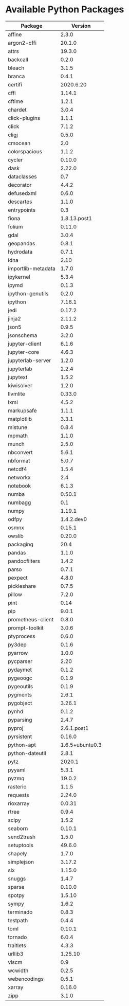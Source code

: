 # Available Python Packages
|     Package      |    Version    |
|------------------|---------------|
|affine            |2.3.0          |
|argon2-cffi       |20.1.0         |
|attrs             |19.3.0         |
|backcall          |0.2.0          |
|bleach            |3.1.5          |
|branca            |0.4.1          |
|certifi           |2020.6.20      |
|cffi              |1.14.1         |
|cftime            |1.2.1          |
|chardet           |3.0.4          |
|click-plugins     |1.1.1          |
|click             |7.1.2          |
|cligj             |0.5.0          |
|cmocean           |2.0            |
|colorspacious     |1.1.2          |
|cycler            |0.10.0         |
|dask              |2.22.0         |
|dataclasses       |0.7            |
|decorator         |4.4.2          |
|defusedxml        |0.6.0          |
|descartes         |1.1.0          |
|entrypoints       |0.3            |
|fiona             |1.8.13.post1   |
|folium            |0.11.0         |
|gdal              |3.0.4          |
|geopandas         |0.8.1          |
|hydrodata         |0.7.1          |
|idna              |2.10           |
|importlib-metadata|1.7.0          |
|ipykernel         |5.3.4          |
|ipymd             |0.1.3          |
|ipython-genutils  |0.2.0          |
|ipython           |7.16.1         |
|jedi              |0.17.2         |
|jinja2            |2.11.2         |
|json5             |0.9.5          |
|jsonschema        |3.2.0          |
|jupyter-client    |6.1.6          |
|jupyter-core      |4.6.3          |
|jupyterlab-server |1.2.0          |
|jupyterlab        |2.2.4          |
|jupytext          |1.5.2          |
|kiwisolver        |1.2.0          |
|llvmlite          |0.33.0         |
|lxml              |4.5.2          |
|markupsafe        |1.1.1          |
|matplotlib        |3.3.1          |
|mistune           |0.8.4          |
|mpmath            |1.1.0          |
|munch             |2.5.0          |
|nbconvert         |5.6.1          |
|nbformat          |5.0.7          |
|netcdf4           |1.5.4          |
|networkx          |2.4            |
|notebook          |6.1.3          |
|numba             |0.50.1         |
|numbagg           |0.1            |
|numpy             |1.19.1         |
|odfpy             |1.4.2.dev0     |
|osmnx             |0.15.1         |
|owslib            |0.20.0         |
|packaging         |20.4           |
|pandas            |1.1.0          |
|pandocfilters     |1.4.2          |
|parso             |0.7.1          |
|pexpect           |4.8.0          |
|pickleshare       |0.7.5          |
|pillow            |7.2.0          |
|pint              |0.14           |
|pip               |9.0.1          |
|prometheus-client |0.8.0          |
|prompt-toolkit    |3.0.6          |
|ptyprocess        |0.6.0          |
|py3dep            |0.1.6          |
|pyarrow           |1.0.0          |
|pycparser         |2.20           |
|pydaymet          |0.1.2          |
|pygeoogc          |0.1.9          |
|pygeoutils        |0.1.9          |
|pygments          |2.6.1          |
|pygobject         |3.26.1         |
|pynhd             |0.1.2          |
|pyparsing         |2.4.7          |
|pyproj            |2.6.1.post1    |
|pyrsistent        |0.16.0         |
|python-apt        |1.6.5+ubuntu0.3|
|python-dateutil   |2.8.1          |
|pytz              |2020.1         |
|pyyaml            |5.3.1          |
|pyzmq             |19.0.2         |
|rasterio          |1.1.5          |
|requests          |2.24.0         |
|rioxarray         |0.0.31         |
|rtree             |0.9.4          |
|scipy             |1.5.2          |
|seaborn           |0.10.1         |
|send2trash        |1.5.0          |
|setuptools        |49.6.0         |
|shapely           |1.7.0          |
|simplejson        |3.17.2         |
|six               |1.15.0         |
|snuggs            |1.4.7          |
|sparse            |0.10.0         |
|spotpy            |1.5.10         |
|sympy             |1.6.2          |
|terminado         |0.8.3          |
|testpath          |0.4.4          |
|toml              |0.10.1         |
|tornado           |6.0.4          |
|traitlets         |4.3.3          |
|urllib3           |1.25.10        |
|viscm             |0.9            |
|wcwidth           |0.2.5          |
|webencodings      |0.5.1          |
|xarray            |0.16.0         |
|zipp              |3.1.0          |
